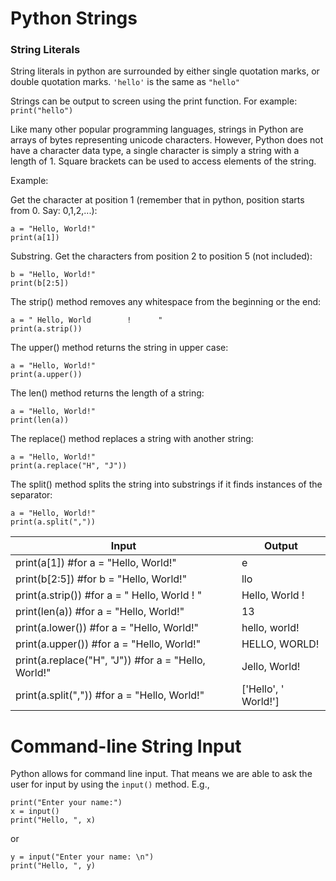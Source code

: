 # Python Strings
### String Literals
String literals in python are surrounded by either single quotation marks, or double quotation marks.
`'hello'` is the same as `"hello"`

Strings can be output to screen using the print function. For example: `print("hello")`

Like many other popular programming languages, strings in Python are arrays of bytes representing unicode characters. 
However, Python does not have a character data type, a single character is simply a string with a length of 1. Square brackets can be used to access elements of the string.

Example:

Get the character at position 1 (remember that in python, position starts from 0. Say: 0,1,2,...):
~~~
a = "Hello, World!"
print(a[1])
~~~
Substring. Get the characters from position 2 to position 5 (not included):
~~~
b = "Hello, World!"
print(b[2:5])
~~~
The strip() method removes any whitespace from the beginning or the end:
~~~
a = " Hello, World        !      "
print(a.strip())
~~~
The upper() method returns the string in upper case:
~~~
a = "Hello, World!"
print(a.upper())
~~~
The len() method returns the length of a string:
~~~
a = "Hello, World!"
print(len(a))
~~~
The replace() method replaces a string with another string:
~~~
a = "Hello, World!"
print(a.replace("H", "J"))
~~~
The split() method splits the string into substrings if it finds instances of the separator:
~~~
a = "Hello, World!"
print(a.split(","))
~~~
 Input | Output
-------- | --------
print(a[1]) #for a = "Hello, World!"| e
print(b[2:5]) #for b = "Hello, World!" | llo
print(a.strip()) #for a = " Hello, World        !      " | Hello, World        !
print(len(a)) #for a = "Hello, World!" | 13
print(a.lower()) #for a = "Hello, World!" | hello, world!
print(a.upper()) #for a = "Hello, World!" | HELLO, WORLD!
print(a.replace("H", "J")) #for a = "Hello, World!" | Jello, World!
print(a.split(",")) #for a = "Hello, World!" | ['Hello', ' World!']

# Command-line String Input
Python allows for command line input. That means we are able to ask the user for input by using the `input()` method.
E.g.,
~~~
print("Enter your name:")
x = input()
print("Hello, ", x)
~~~
or
~~~
y = input("Enter your name: \n")
print("Hello, ", y)
~~~